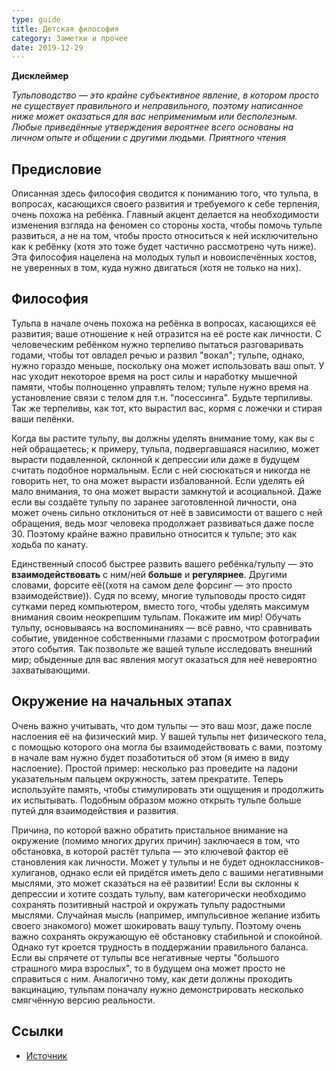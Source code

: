 ```yaml
---
type: guide
title: Детская философия
category: Заметки и прочее
date: 2019-12-29
---
```



**Дисклеймер**

_Тульповодство — это крайне субъективное явление, в котором просто не существует правильного и неправильного, поэтому написанное ниже может оказаться для вас неприменимым или бесполезным. Любые приведённые утверждения вероятнее всего основаны на личном опыте и общении с другими людьми. Приятного чтения_

## Предисловие

Описанная здесь философия сводится к пониманию того, что тульпа, в вопросах, касающихся своего развития и требуемого к себе терпения, очень похожа на ребёнка. Главный акцент делается на необходимости изменения взгляда на феномен со стороны хоста, чтобы помочь тульпе развиться, а не на том, чтобы просто относиться к ней исключительно как к ребёнку (хотя это тоже будет частично рассмотрено чуть ниже). Эта философия нацелена на молодых тульп и новоиспечённых хостов, не уверенных в том, куда нужно двигаться (хотя не только на них).

## Философия

Тульпа в начале очень похожа на ребёнка в вопросах, касающихся её развития; ваше отношение к ней отразится на её росте как личности. С человеческим ребёнком нужно терпеливо пытаться разговаривать годами, чтобы тот овладел речью и развил "вокал"; тульпе, однако, нужно гораздо меньше, поскольку она может использовать ваш опыт. У нас уходит некоторое время на рост силы и наработку мышечной памяти, чтобы полноценно управлять телом; тульпе нужно время на установление связи с телом для т.н. "посессинга". Будьте терпиливы. Так же терпеливы, как тот, кто вырастил вас, кормя с ложечки и стирая ваши пелёнки.

Когда вы растите тульпу, вы должны уделять внимание тому, как вы с ней обращаетесь; к примеру, тульпа, подвергавшаяся насилию, может вырасти подавленной, склонной к депрессии или даже в будущем считать подобное нормальным. Если с ней сюсюкаться и никогда не говорить нет, то она может вырасти избалованной. Если уделять ей мало внимания, то она может вырасти замкнутой и асоциальной. Даже если вы создаёте тульпу по заранее заготовленной личности, она может очень сильно отклониться от неё в зависимости от вашего с ней обращения, ведь мозг человека продолжает развиваться даже после 30. Поэтому крайне важно правильно отноcится к тульпе; это как ходьба по канату.

Единственный способ быстрее развить вашего ребёнка/тульпу — это **взаимодействовать** с ним/ней **больше** и **регулярнее**. Другими словами, форсите её((хотя на самом деле форсинг — это просто взаимодействие)). Судя по всему, многие тульповоды просто сидят сутками перед компьютером, вместо того, чтобы уделять максимум внимания своим неокрепшим тульпам. Покажите им мир! Обучать тульпу, основываясь на воспоминаниях — всё равно, что сравнивать событие, увиденное собственными глазами с просмотром фотографии этого события. Так позвольте же вашей тульпе исследовать внешний мир; обыденные для вас явления могут оказаться для неё невероятно захватывающими.

## Окружение на начальных этапах
Очень важно учитывать, что дом тульпы — это ваш мозг, даже после наслоения её на физический мир. У вашей тульпы нет физического тела, с помощью которого она могла бы взаимодействовать с вами, поэтому в начале вам нужно будет позаботиться об этом (я имею в виду наслоение). Простой пример: несколько раз проведите на ладони указательным пальцем окружность, затем прекратите. Теперь используйте память, чтобы стимулировать эти ощущения и продолжить их испытывать. Подобным образом можно открыть тульпе больше путей для взаимодействия и развития.

Причина, по которой важно обратить пристальное внимание на окружение (помимо многих других причин) заключаеся в том, что обстановка, в которой растёт тульпа — это ключевой фактор её становления как личности. Может у тульпы и не будет одноклассников-хулиганов, однако если ей придётся иметь дело с вашими негативными мыслями, это может сказаться на её развитии! Если вы склонны к депрессии и хотите создать тульпу, вам категорически необходимо сохранять позитивный настрой и окружать тульпу радостными мыслями. Случайная мысль (например, импульсивное желание избить своего знакомого) может шокировать вашу тульпу. Поэтому очень важно сохранять окружающую её обстановку стабильной и спокойной. Однако тут кроется трудность в поддержании правильного баланса. Если вы спрячете от тульпы все негативные черты "большого страшного мира взрослых", то в будущем она может просто не справиться с ним. Аналогично тому, как дети должны проходить вакцинацию, тульпам поначалу нужно демонстрировать несколько смягчённую версию реальности.

## Ссылки

  * [Источник](https://community.tulpa.info/thread-misc-the-child-philosophy)
